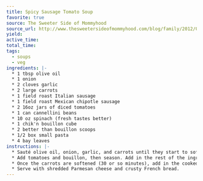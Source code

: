 ```yaml
---
title: Spicy Sausage Tomato Soup
favorite: true
source: The Sweeter Side of Mommyhood
source_url: http://www.thesweetersideofmommyhood.com/blog/family/2012/07/weeknight-soup/
yield: 
active_time: 
total_time: 
tags: 
  - soups
  - veg
ingredients: |-
  * 1 tbsp olive oil 
  * 1 onion 
  * 2 cloves garlic 
  * 2 large carrots 
  * 1 field roast Italian sausage 
  * 1 field roast Mexican chipotle sausage 
  * 2 16oz jars of diced tomatoes 
  * 1 can cannellini beans 
  * 10 oz spinach (fresh tastes better) 
  * 1 chik'n bouillon cube 
  * 2 better than bouillon scoops 
  * 1/2 box small pasta 
  * 4 bay leaves 
instructions: |-
  * Sauté olive oil, onion, garlic, and carrots until they start to soften. Add the sausage and cook for a bit. 
  * Add tomatoes and bouillon, then season. Add in the rest of the ingredients except the pasta. 
  * Once the carrots are softened (30 or so minutes), add in the cooked pasta. 
  * Serve with shredded Parmesan cheese and crusty French bread. 
---
```

